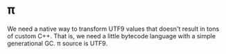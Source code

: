 # π
We need a native way to transform UTF9 values that doesn't result in tons of custom C++. That is, we need a little bytecode language with a simple generational GC. π source is UTF9.
